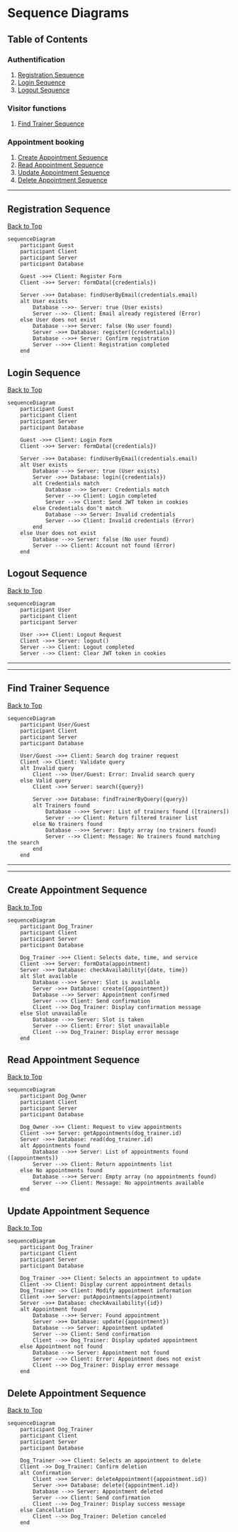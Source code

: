# Sequence Diagrams

## Table of Contents

### Authentification

1. [Registration Sequence](#registration-sequence)
2. [Login Sequence](#login-sequence)
3. [Logout Sequence](#logout-sequence)

### Visitor functions

1. [Find Trainer Sequence](#find-trainer-sequence)

### Appointment booking

1. [Create Appointment Sequence](#create-appointment-sequence)
2. [Read Appointment Sequence](#read-appointment-sequence)
3. [Update Appointment Sequence](#update-appointment-sequence)
4. [Delete Appointment Sequence](#delete-appointment-sequence)

---

## Registration Sequence

[Back to Top](#table-of-contents)

```mermaid
sequenceDiagram
    participant Guest
    participant Client
    participant Server
    participant Database

    Guest ->>+ Client: Register Form
    Client ->>+ Server: formData({credentials})
    
    Server ->>+ Database: findUserByEmail(credentials.email)
    alt User exists
        Database -->>- Server: true (User exists)
        Server -->>- Client: Email already registered (Error)
    else User does not exist
        Database -->>+ Server: false (No user found)
        Server ->>+ Database: register({credentials})
        Database -->>+ Server: Confirm registration
        Server -->>+ Client: Registration completed
    end
```

## Login Sequence

[Back to Top](#table-of-contents)

```mermaid
sequenceDiagram
    participant Guest
    participant Client
    participant Server
    participant Database

    Guest ->>+ Client: Login Form
    Client ->>+ Server: formData({credentials})

    Server ->>+ Database: findUserByEmail(credentials.email)
    alt User exists
        Database -->> Server: true (User exists)
        Server ->>+ Database: login({credentials})
        alt Credentials match
            Database -->> Server: Credentials match
            Server -->> Client: Login completed
            Server -->> Client: Send JWT token in cookies
        else Credentials don’t match
            Database -->> Server: Invalid credentials
            Server -->> Client: Invalid credentials (Error)
        end
    else User does not exist
        Database -->> Server: false (No user found)
        Server -->> Client: Account not found (Error)
    end
```

## Logout Sequence

[Back to Top](#table-of-contents)

```mermaid
sequenceDiagram
    participant User
    participant Client
    participant Server

    User ->>+ Client: Logout Request
    Client ->>+ Server: logout()
    Server -->> Client: Logout completed
    Server -->> Client: Clear JWT token in cookies
```

---
---

## Find Trainer Sequence

[Back to Top](#table-of-contents)

```mermaid
sequenceDiagram
    participant User/Guest
    participant Client
    participant Server
    participant Database

    User/Guest ->>+ Client: Search dog trainer request
    Client ->> Client: Validate query
    alt Invalid query
        Client -->> User/Guest: Error: Invalid search query
    else Valid query
        Client ->>+ Server: search({query})
        
        Server ->>+ Database: findTrainerByQuery({query})
        alt Trainers found
            Database -->>+ Server: List of trainers found ([trainers])
            Server -->> Client: Return filtered trainer list
        else No trainers found
            Database -->>+ Server: Empty array (no trainers found)
            Server -->> Client: Message: No trainers found matching the search
        end
    end
```

---
---


## Create Appointment Sequence

[Back to Top](#table-of-contents)

```mermaid
sequenceDiagram
    participant Dog_Trainer
    participant Client
    participant Server
    participant Database

    Dog_Trainer ->>+ Client: Selects date, time, and service
    Client ->>+ Server: formData(appointment)
    Server ->>+ Database: checkAvailability({date, time})
    alt Slot available
        Database -->>+ Server: Slot is available
        Server ->>+ Database: create({appointment})
        Database -->> Server: Appointment confirmed
        Server -->> Client: Send confirmation
        Client -->> Dog_Trainer: Display confirmation message
    else Slot unavailable
        Database -->> Server: Slot is taken
        Server -->> Client: Error: Slot unavailable
        Client -->> Dog_Trainer: Display error message
    end
```



## Read Appointment Sequence

[Back to Top](#table-of-contents)

```mermaid
sequenceDiagram
    participant Dog_Owner
    participant Client
    participant Server
    participant Database

    Dog_Owner ->>+ Client: Request to view appointments
    Client ->>+ Server: getAppointments(dog_trainer.id)
    Server ->>+ Database: read(dog_trainer.id)
    alt Appointments found
        Database -->>+ Server: List of appointments found ([appointments])
        Server -->> Client: Return appointments list
    else No appointments found
        Database -->>+ Server: Empty array (no appointments found)
        Server -->> Client: Message: No appointments available
    end
```

## Update Appointment Sequence

[Back to Top](#table-of-contents)

```mermaid
sequenceDiagram
    participant Dog_Trainer
    participant Client
    participant Server
    participant Database

    Dog_Trainer ->>+ Client: Selects an appointment to update
    Client ->> Client: Display current appointment details
    Dog_Trainer ->> Client: Modify appointment information
    Client ->>+ Server: putAppointments(appointment)
    Server ->>+ Database: checkAvailability({id})
    alt Appointment found
        Database -->>+ Server: Found appointment
        Server ->>+ Database: update({appointment})
        Database -->> Server: Appointment updated
        Server -->> Client: Send confirmation
        Client -->> Dog_Trainer: Display updated appointment
    else Appointment not found
        Database -->> Server: Appointment not found
        Server -->> Client: Error: Appointment does not exist
        Client -->> Dog_Trainer: Display error message
    end
```

## Delete Appointment Sequence

[Back to Top](#table-of-contents)

```mermaid
sequenceDiagram
    participant Dog_Trainer
    participant Client
    participant Server
    participant Database

    Dog_Trainer ->>+ Client: Selects an appointment to delete
    Client ->> Dog_Trainer: Confirm deletion
    alt Confirmation
        Client ->>+ Server: deleteAppointment({appointment.id})
        Server ->>+ Database: delete({appointment.id})
        Database -->> Server: Appointment deleted
        Server -->> Client: Send confirmation
        Client -->> Dog_Trainer: Display success message
    else Cancellation
        Client -->> Dog_Trainer: Deletion canceled
    end
```


